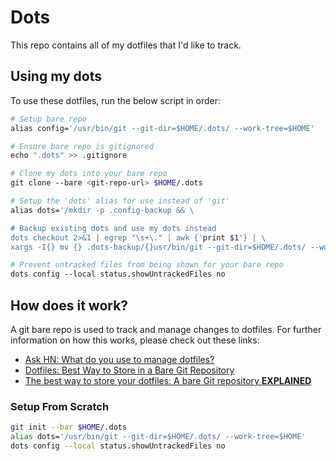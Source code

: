 # Dots

This repo contains all of my dotfiles that I'd like to track.

## Using my dots

To use these dotfiles, run the below script in order:

```bash
# Setup bare repo
alias config='/usr/bin/git --git-dir=$HOME/.dots/ --work-tree=$HOME'

# Ensure bare repo is gitignored
echo ".dots" >> .gitignore

# Clone my dots into your bare repo
git clone --bare <git-repo-url> $HOME/.dots

# Setup the 'dots' alias for use instead of 'git'
alias dots='/mkdir -p .config-backup && \

# Backup existing dots and use my dots instead
dots checkout 2>&1 | egrep "\s+\." | awk {'print $1'} | \
xargs -I{} mv {} .dots-backup/{}usr/bin/git --git-dir=$HOME/.dots/ --work-tree=$HOME'

# Prevent untracked files from being shown for your bare repo
dots config --local status.showUntrackedFiles no

```

## How does it work?

A git bare repo is used to track and manage changes to dotfiles.
For further information on how this works, please check out these links:

- [Ask HN: What do you use to manage dotfiles?](https://news.ycombinator.com/item?id=11070797)
- [Dotfiles: Best Way to Store in a Bare Git Repository](https://www.atlassian.com/git/tutorials/dotfiles)
- [The best way to store your dotfiles: A bare Git repository **EXPLAINED** ](https://www.ackama.com/what-we-think/the-best-way-to-store-your-dotfiles-a-bare-git-repository-explained/)

### Setup From Scratch

```bash
git init --bar $HOME/.dots
alias dots='/usr/bin/git --git-dir=$HOME/.dots/ --work-tree=$HOME'
dots config --local status.showUntrackedFiles no
```
